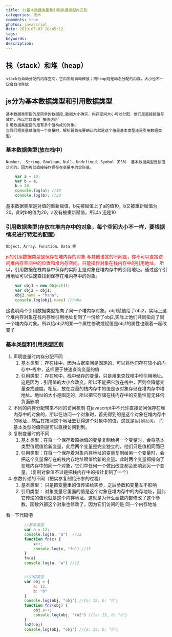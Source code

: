 ```yaml
---
title: js基本数据类型和引用数据类型的区别
categories: 技术
comments: true
photos: javascript
date: 2019-05-07 10:45:12
tags:
keywords:
description:
---
```


## 栈（stack）和堆（heap）
    stack为自动分配的内存空间，它由系统自动释放；而heap则是动态分配的内存，大小也不一定会自动释放

## js分为基本数据类型和引用数据类型
    基本数据类型指的是简单的数据段,数据大小确实，内存空间大小可以分配，他们是直接按值存放的，所以可以直接`按值访问`
    引用数据类型指的是有多个值构成的对象。
    当我们把变量赋值给一个变量时，解析器首先要确认的就是这个值是基本类型还是引用数据类型。

### 基本数据类型(放在栈中）
    Number、 String、Boolean、Null、Undefined、Symbol（ES6） 基本数据类型是按值访问的。因为可以直接操作保存在变量中的实际值。

```js
    var a = 10;
    var b = a;
    b = 20;
    console.log(a); //10
    console.log(b); //20
```
基本数据类型是对值的重新赋值，b先被赋值上了a的值10，b又被重新赋值为20。此时b的值为20，a没有被重新赋值，所以a 还是10

### 引用数据类型(存放在堆内存中的对象，每个空间大小不一样，要根据情况进行特定的配置)
    Object、Array、Function、Data 等
<font color='red'>js的引用数据类型是保存在堆内存的对象</font>
<font color='red'>与其他语言的不同是，你不可以直接访问堆内存空间中的位置和堆内存空间。只能操作对象在栈内存中的引用地址。</font>
所以，引用数据在栈内存中保存的实际上是对象在堆内存中的引用地址。通过这个引用地址可以快速查找到保存在堆内存中的对象。

```js
    var obj1 = new Object();
    var obj2 = obj1;
    obj2.name = "haha";
    console.log(obj1.name) //haha
```

这说明两个引用数据类型指向了同一个堆内存对象。obj1赋值给了obj2，实际上这个堆内存对象在栈内存堆引用地址复制了一份给了obj2,实际上他们共同指向了同一个堆内存对象。所以给obj2的某一个属性修改或赋值是obj1的属性也跟着一起改变了

### 基本类型和引用类型区别
1. 声明变量时内存分配不同
    1. 基本类型： 存在栈中，因为占据空间是固定的，可以将他们存在较小的内存中-栈中，这样便于快速查询变量的值
    2. 引用类型： 存在堆中，栈中储存的变量，只是用来查找堆中堆引用地址。
这是因为：引用值的大小会改变，所以不能把它放在栈中，否则会降低变量查找速度。相反，放在变量的栈内存中的值是该对象存储在堆内存中堆地址。地址的大小是固定的，所以把它存储在栈内存中的变量性能无任何负面影响
2. 不同的内存分配带来不同的访问机制
    在javascript中不允许直接访问保存在堆内存中的对象的，所以在访问一个对象时，首先得到的是这个对象在堆内存中的地址，然后在按照这个地址去获得这个对象中的值，这就是`按引用访问`。 而基本类型的值则是可以直接访问到到。
3. 复制变量时的不同
   1. 基本类型：在将一个保存着原始值的变量复制给另一个变量时，会将基本类型值赋值给新变量，此后两个变量是完全独立的，他们只是值相同而已
   2. 引用类型：在将一个保存着对象内存地址的变量复制给另一个变量时，会把这个变量保存在的栈内存地址赋值给新的变量。此时两个变量都指向了在堆内存中的同一个对象，它们中任何一个做出改变都会影响到另一个变量。（复制对象值不过是把栈内存中的指针复制了一个）
4. 参数传递的不同（把实参复制给形参的过程）
    1. 基本类型： 只是把变量里的值传递给实参，之后参数和变量互不影响
    2. 引用类型： 对象变量它里面的值是这个对象在堆内存中的内存地址，因此它传递的值也就是这个内存地址，这就是为什么函数内部修改了这个参数，函数外部这个对象也修改了，因为它们访问的是 同一个内存地址
   
看一下代码吧

```js
        //基本类型
        var a = 12;
        console.log(a, "a")  //12
        function fn(x) {
            x++;
            console.log(x, "fn") //13
        }
        fn(a)
        console.log(a, "a") //12


        //引用类型
        var obj = {
            a: 12,
            b: "b"
        }
        console.log(obj, "obj") //{a: 12, b: "b"}
        function fn2(obj) {
            obj.a++;
            console.log(obj, "fn2") //{a: 13, b: "b"}
        }
        fn2(obj)
        console.log(obj, "obj") //{a: 13, b: "b"}

```